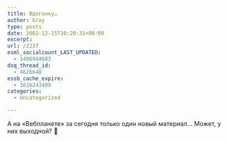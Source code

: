 ```yaml
---
title: Вдогонку…
author: Gray
type: posts
date: 2002-12-15T10:20:31+00:00
excerpt:
url: /2237
esml_socialcount_LAST_UPDATED:
  - 1496944683
dsq_thread_id:
  - 4626640
essb_cache_expire:
  - 1616243409
categories:
  - Uncategorized

---
```








А на &#171;Вебпланете&#187; за сегодня только один новый материал&#8230; Может, у них выходной? 🙂